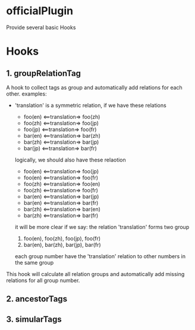 # officialPlugin

Provide several basic Hooks


# Hooks

## 1. groupRelationTag
A hook to collect tags as group and automatically add relations for each other.
examples:
* 'translation' is a symmetric relation, if we have these relations
  * foo(en) <==translation=> foo(zh)
  * foo(zh) <==translation=> foo(jp)
  * foo(jp) <==translation=> foo(fr)
  * bar(en) <==translation=> bar(zh)
  * bar(zh) <==translation=> bar(jp)
  * bar(jp) <==translation=> bar(fr)

  logically, we should also have these relaotion
    * foo(en) <==translation=> foo(jp)
    * foo(en) <==translation=> foo(fr)
    * foo(zh) <==translation=> foo(en)
    * foo(zh) <==translation=> foo(fr)
    * bar(en) <==translation=> bar(jp)
    * bar(en) <==translation=> bar(fr)
    * bar(zh) <==translation=> bar(en)
    * bar(zh) <==translation=> bar(fr)

  it will be more clear if we say: the relation 'translation' forms two group
    1. foo(en), foo(zh), foo(jp), foo(fr)
    2. bar(en), bar(zh), bar(jp), bar(fr)

  each group number have the 'translation' relation to other numbers in the same group

This hook will calculate all relation groups and automatically add missing relations for all group number.

## 2. ancestorTags

## 3. simularTags
